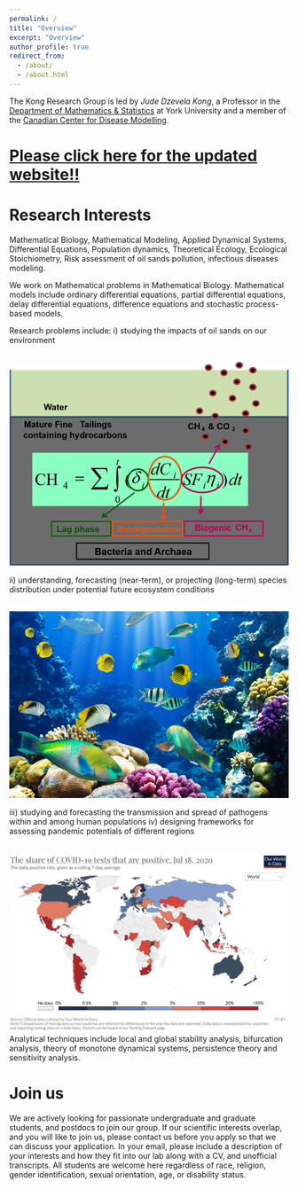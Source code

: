 ```yaml
---
permalink: /
title: "Overview"
excerpt: "Overview"
author_profile: true
redirect_from: 
  - /about/
  - /about.html
---
```

The Kong Research Group  is led by *Jude Dzevela Kong*, a Professor in the [Department of Mathematics & Statistics](https://mathstats.info.yorku.ca) at York University and a member of the [Canadian Center for Disease Modelling](http://www.cdm.yorku.ca).

[Please click here for the updated website!!](https://judekong.mathstats.yorku.ca)
==========

Research Interests
====
Mathematical Biology, Mathematical Modeling, Applied Dynamical Systems, Differential Equations, Population dynamics, Theoretical Ecology, Ecological Stoichiometry, Risk assessment of oil sands pollution,  infectious diseases modeling.

We work on Mathematical problems in Mathematical Biology. Mathematical models include ordinary differential equations, partial differential equations, delay differential equations, difference equations and stochastic process-based models.

Research problems include: 
i) studying the impacts of oil sands on our environment

<br/><img src='/images/methane.png'> 

ii) understanding, forecasting (near-term), or projecting (long-term) species distribution under potential future ecosystem conditions

<br/><img src='/images/reef_fish.jpg'>

iii) studying and forecasting the transmission and spread of pathogens within and among human populations 
iv) designing frameworks for assessing pandemic potentials of different regions

<br/><img src='/images/coro_map.png'>
Analytical techniques include local and global stability analysis, bifurcation analysis, theory of monotone dynamical systems, persistence theory and sensitivity analysis.

Join us
===
We are actively looking for passionate undergraduate and graduate students,  and  postdocs to join our group. If  our scientific interests overlap, and you will like to join us,  please contact us before you apply so that we can discuss your application. In your email, please include a description of your interests and how they fit into our lab along with a CV, and unofficial transcripts. All students are welcome here regardless of race, religion, gender identification, sexual orientation, age, or disability status.
